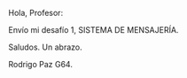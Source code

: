 Hola, Profesor:

Envío mi desafío 1, SISTEMA DE MENSAJERÍA.

Saludos. Un abrazo.


Rodrigo Paz  G64.
